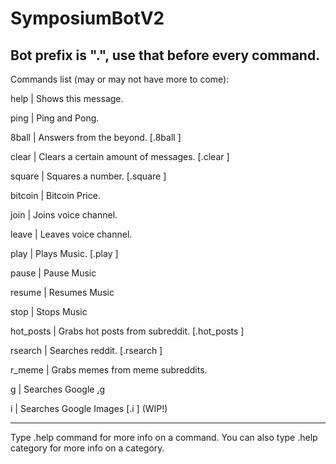 # SymposiumBotV2

Bot prefix is ".", use that before every command.
-

Commands list (may or may not have more to come):

  help      | Shows this message.
  
  ping      | Ping and Pong.
  
  8ball     | Answers from the beyond. [.8ball <question>]
  
  clear     | Clears a certain amount of messages. [.clear <amount>]
  
  square    | Squares a number. [.square <number>]
  
  bitcoin   | Bitcoin Price.
  
  join      | Joins voice channel.
  
  leave     | Leaves voice channel.
  
  play      | Plays Music. [.play <URL>]
  
  pause     | Pause Music
  
  resume    | Resumes Music
  
  stop      | Stops Music
  
  hot_posts | Grabs hot posts from subreddit. [.hot_posts <subreddit> <number of posts>]
  
  rsearch   | Searches reddit. [.rsearch <example search>]
  
  r_meme    | Grabs memes from meme subreddits.

  g         | Searches Google [.g <example search>](WIP!) 

  i	    | Searches Google Images [.i <query>] (WIP!) 

---
Type .help command for more info on a command.
You can also type .help category for more info on a category.
